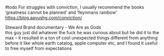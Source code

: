 
#todo 
For struggles with conviction, I usually recommend the books ‘greatness cannot be planned’ and ‘feynmans rainbow’ https://blog.aayushg.com/conviction/

Steward Brand documentary - We Are as Gods  
this guy just did whatever the fuck he was curious about but he did it to the max – it resulted in a ton of cool unexpected things different from anything before it like whole earth catalog, apple computer etc, and I found it useful to free myself from expectations